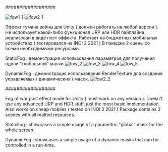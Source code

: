 ##################

![fow1_1](https://user-images.githubusercontent.com/36265375/143090472-317ae72e-d342-4029-889b-09b2e4f62857.gif)
![fow2_1](https://user-images.githubusercontent.com/36265375/143090516-7d19281e-ea1f-4f17-8844-f8eccbf73bcd.gif)

Эффект тумана войны для Unity ( должен работать на любой версии ). Не использует какой-либо функционал URP или HDR пайплайна , реализован в виде пост эффекта.
Работает на бюджетных мобильных устройствах ( тестировался на INOI 2 2021 )
В пэкедже 2 сцены со всеми необходимыми ресурсами.

StaticFog : демонстрация использования параметров для получения одной "глобальной" маски
![fow_2](https://user-images.githubusercontent.com/36265375/142426116-2f90ec50-961f-446d-aeaa-280825a6566f.gif)
![fow_3](https://user-images.githubusercontent.com/36265375/142426153-fd0a06f8-d485-4e19-859e-6d69f5bac88e.gif)
![fow_4](https://user-images.githubusercontent.com/36265375/142426167-9f1919dc-a151-4aa6-bc65-3e7571062dc5.gif)
![fow_5](https://user-images.githubusercontent.com/36265375/142426177-7354c304-1168-4e49-9233-9706af24e2e1.gif)

DynamicFog : демонстрация использования RenderTexture для создания управляемых ( динамических ) масок.
![fow2_2](https://user-images.githubusercontent.com/36265375/143091615-72481d14-cadf-46e9-bc32-034fba75f638.gif)

##################

Fog of war post effect made for Unity ( must work on any version ). Doesn't use any advanced URP and HDR stuff, just the most basic implementation.
Also works on cheap mobiles ( tested on INOI 2 2021 )
Package contains 2 scenes with all realted resources. 

StaticFog : showcases a simple usage of a parametric "global" mask for the whole screen.

DynamicFog : showcases a simple usage of a dynamic masks that can be controlled in a run-time.
